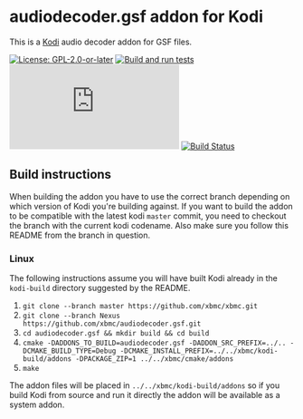# audiodecoder.gsf addon for Kodi

This is a [Kodi](https://kodi.tv) audio decoder addon for GSF files.

[![License: GPL-2.0-or-later](https://img.shields.io/badge/License-GPL%20v2+-blue.svg)](LICENSE.md)
[![Build and run tests](https://github.com/xbmc/audiodecoder.gsf/actions/workflows/build.yml/badge.svg?branch=Nexus)](https://github.com/xbmc/audiodecoder.gsf/actions/workflows/build.yml)
[![Build Status](https://dev.azure.com/teamkodi/binary-addons/_apis/build/status/xbmc.audiodecoder.gsf?branchName=Nexus)](https://dev.azure.com/teamkodi/binary-addons/_build/latest?definitionId=6&branchName=Nexus)
[![Build Status](https://jenkins.kodi.tv/view/Addons/job/xbmc/job/audiodecoder.gsf/job/Nexus/badge/icon)](https://jenkins.kodi.tv/blue/organizations/jenkins/xbmc%2Faudiodecoder.gsf/branches/)
<!--- [![Build Status](https://ci.appveyor.com/api/projects/status/github/xbmc/audiodecoder.gsf?branch=Nexus&svg=true)](https://ci.appveyor.com/project/xbmc/audiodecoder-gsf?branch=Nexus) -->

## Build instructions

When building the addon you have to use the correct branch depending on which version of Kodi you're building against. 
If you want to build the addon to be compatible with the latest kodi `master` commit, you need to checkout the branch with the current kodi codename.
Also make sure you follow this README from the branch in question.

### Linux

The following instructions assume you will have built Kodi already in the `kodi-build` directory 
suggested by the README.

1. `git clone --branch master https://github.com/xbmc/xbmc.git`
2. `git clone --branch Nexus https://github.com/xbmc/audiodecoder.gsf.git`
3. `cd audiodecoder.gsf && mkdir build && cd build`
4. `cmake -DADDONS_TO_BUILD=audiodecoder.gsf -DADDON_SRC_PREFIX=../.. -DCMAKE_BUILD_TYPE=Debug -DCMAKE_INSTALL_PREFIX=../../xbmc/kodi-build/addons -DPACKAGE_ZIP=1 ../../xbmc/cmake/addons`
5. `make`

The addon files will be placed in `../../xbmc/kodi-build/addons` so if you build Kodi from source and run it directly 
the addon will be available as a system addon.
